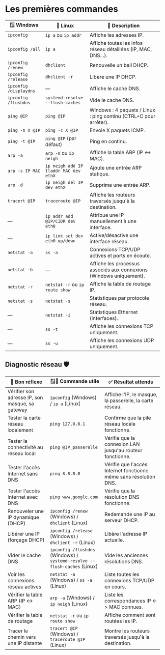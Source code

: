 # Les premières commandes 


|🪟 Windows|🐧 Linux|🧠 Description|
|---|---|---|
|`ipconfig`|`ip a` ou `ip addr`|Affiche les adresses IP.|
|`ipconfig /all`|`ip a`|Affiche toutes les infos réseau détaillées (IP, MAC, DNS...).|
|`ipconfig /renew`|`dhclient`|Renouvelle un bail DHCP.|
|`ipconfig /release`|`dhclient -r`|Libère une IP DHCP.|
|`ipconfig /displaydns`|—|Affiche le cache DNS.|
|`ipconfig /flushdns`|`systemd-resolve --flush-caches`|Vide le cache DNS.|
|`ping @IP`|`ping @IP`|Windows : 4 paquets / Linux : ping continu (CTRL+C pour arrêter).|
|`ping -n X @IP`|`ping -c X @IP`|Envoie X paquets ICMP.|
|`ping -t @IP`|`ping @IP` (par défaut)|Ping en continu.|
|`arp -a`|`arp -n` ou `ip neigh`|Affiche la table ARP (IP ↔ MAC).|
|`arp -s IP MAC`|`ip neigh add IP lladdr MAC dev ethX`|Ajoute une entrée ARP statique.|
|`arp -d`|`ip neigh del IP dev ethX`|Supprime une entrée ARP.|
|`tracert @IP`|`traceroute @IP`|Affiche les routeurs traversés jusqu'à la destination.|
|—|`ip addr add @IP/CIDR dev eth0`|Attribue une IP manuellement à une interface.|
|—|`ip link set dev eth0 up/down`|Active/désactive une interface réseau.|
|`netstat -a`|`ss -a`|Connexions TCP/UDP actives et ports en écoute.|
|`netstat -b`|—|Affiche les processus associés aux connexions (Windows uniquement).|
|`netstat -r`|`netstat -r` ou `ip route show`|Affiche la table de routage IP.|
|`netstat -s`|`netstat -s`|Statistiques par protocole réseau.|
|—|`netstat -i`|Statistiques Ethernet (interfaces).|
|—|`ss -t`|Affiche les connexions TCP uniquement.|
|—|`ss -u`|Affiche les connexions UDP uniquement.|

## Diagnostic réseau 🛡️
 

| 🧠 Bon réflexe                                  | 🪟🐧 Commande utile                                                       | ✅ Résultat attendu                                                |
| ----------------------------------------------- | ------------------------------------------------------------------------- | ----------------------------------------------------------------- |
| Vérifier son adresse IP, son masque, sa gateway | `ipconfig` (Windows) / `ip a` (Linux)                                     | Affiche l'IP, le masque, la passerelle, la carte réseau.          |
| Tester la carte réseau localement               | `ping 127.0.0.1`                                                          | Confirme que la pile réseau locale fonctionne.                    |
| Tester la connectivité au réseau local          | `ping @IP_passerelle`                                                     | Vérifie que la connexion LAN jusqu'au routeur fonctionne.         |
| Tester l'accès Internet sans DNS                | `ping 8.8.8.8`                                                            | Vérifie que l'accès Internet fonctionne même sans résolution DNS. |
| Tester l'accès Internet avec DNS                | `ping www.google.com`                                                     | Vérifie que la résolution DNS fonctionne.                         |
| Renouveler une IP dynamique (DHCP)              | `ipconfig /renew` (Windows) / `dhclient` (Linux)                          | Redemande une IP au serveur DHCP.                                 |
| Libérer une IP (forçage DHCP)                   | `ipconfig /release` (Windows) / `dhclient -r` (Linux)                     | Libère l'adresse IP actuelle.                                     |
| Vider le cache DNS                              | `ipconfig /flushdns` (Windows) / `systemd-resolve --flush-caches` (Linux) | Vide les anciennes résolutions DNS.                               |
| Voir les connexions réseau actives              | `netstat -a` (Windows) / `ss -a` (Linux)                                  | Liste toutes les connexions TCP/UDP en cours.                     |
| Vérifier la table ARP (IP ↔ MAC)                | `arp -a` (Windows) / `ip neigh` (Linux)                                   | Liste les correspondances IP <-> MAC connues.                     |
| Vérifier la table de routage                    | `netstat -r` ou `ip route show`                                           | Affiche comment sont routées les IP.                              |
| Tracer le chemin vers une IP distante           | `tracert @IP` (Windows) / `traceroute @IP` (Linux)                        | Montre les routeurs traversés jusqu'à la destination.             |